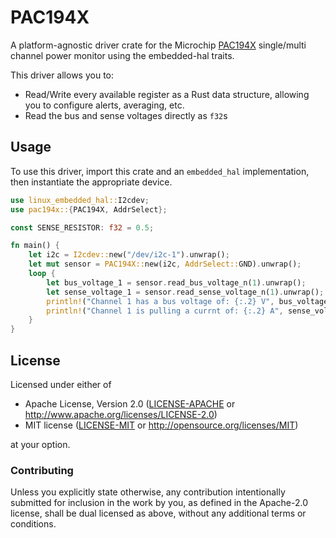 # PAC194X

A platform-agnostic driver crate for the Microchip [PAC194X](https://ww1.microchip.com/downloads/en/DeviceDoc/PAC194X-Data-Sheet-20006543.pdf) single/multi channel power monitor using the embedded-hal traits.

This driver allows you to:
- Read/Write every available register as a Rust data structure, allowing you to configure alerts, averaging, etc.
- Read the bus and sense voltages directly as `f32`s

<!-- TODO
[Introductory blog post]()
-->

## Usage

To use this driver, import this crate and an `embedded_hal` implementation,
then instantiate the appropriate device.

```rust
use linux_embedded_hal::I2cdev;
use pac194x::{PAC194X, AddrSelect};

const SENSE_RESISTOR: f32 = 0.5;

fn main() {
    let i2c = I2cdev::new("/dev/i2c-1").unwrap();
    let mut sensor = PAC194X::new(i2c, AddrSelect::GND).unwrap();
    loop {
        let bus_voltage_1 = sensor.read_bus_voltage_n(1).unwrap();
        let sense_voltage_1 = sensor.read_sense_voltage_n(1).unwrap();
        println!("Channel 1 has a bus voltage of: {:.2} V", bus_voltage_1);
        println!("Channel 1 is pulling a currnt of: {:.2} A", sense_voltage_1 / SENSE_RESISTOR);
    }
}
```


## License
Licensed under either of

 * Apache License, Version 2.0 ([LICENSE-APACHE](LICENSE-APACHE) or
   http://www.apache.org/licenses/LICENSE-2.0)
 * MIT license ([LICENSE-MIT](LICENSE-MIT) or
   http://opensource.org/licenses/MIT)

at your option.

### Contributing

Unless you explicitly state otherwise, any contribution intentionally submitted
for inclusion in the work by you, as defined in the Apache-2.0 license, shall
be dual licensed as above, without any additional terms or conditions.